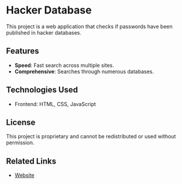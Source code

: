 # Hacker Database

This project is a web application that checks if passwords have been published in hacker databases.

## Features

- **Speed**: Fast search across multiple sites.
- **Comprehensive**: Searches through numerous databases.

## Technologies Used

- Frontend: HTML, CSS, JavaScript

## License

This project is proprietary and cannot be redistributed or used without permission.

## Related Links

- [Website](https://ayadseghairi.github.io/hackerdatabase.github.io/)
